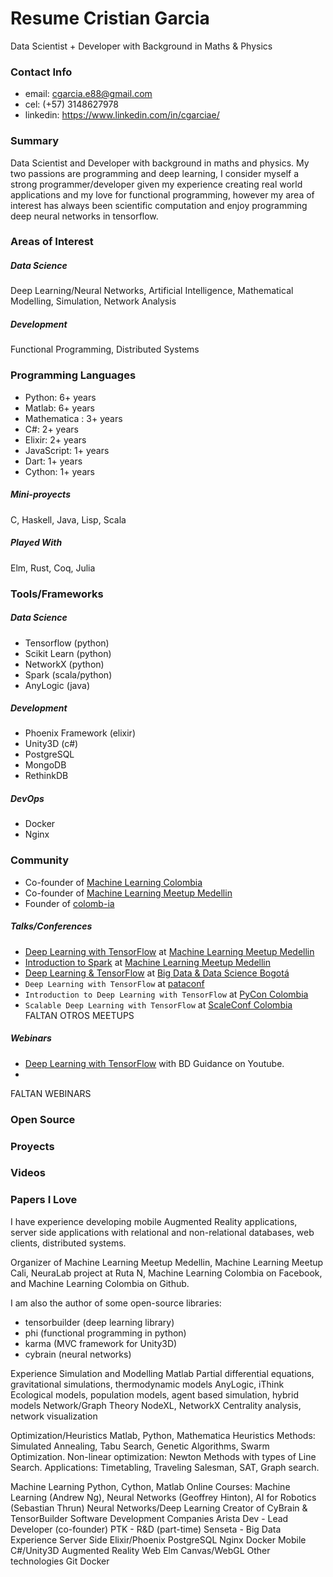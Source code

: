 # Resume Cristian Garcia
Data Scientist + Developer with Background in Maths & Physics

### Contact Info
* email: cgarcia.e88@gmail.com
* cel: (+57) 3148627978
* linkedin: https://www.linkedin.com/in/cgarciae/

### Summary
Data Scientist and Developer with background in maths and physics. My two passions are programming and deep learning, I consider myself a strong programmer/developer given my experience creating real world applications and my love for functional programming, however my area of interest has always been scientific computation and enjoy programming deep neural networks in tensorflow.

### Areas of Interest
##### Data Science
Deep Learning/Neural Networks, Artificial Intelligence, Mathematical Modelling, Simulation, Network Analysis
##### Development
Functional Programming, Distributed Systems

### Programming Languages
* Python: 6+ years
* Matlab: 6+ years
* Mathematica : 3+ years
* C#: 2+ years
* Elixir: 2+ years
* JavaScript: 1+ years
* Dart: 1+ years
* Cython: 1+ years

##### Mini-proyects
C, Haskell, Java, Lisp, Scala

##### Played With
Elm, Rust, Coq, Julia

### Tools/Frameworks
##### Data Science
* Tensorflow (python)
* Scikit Learn (python)
* NetworkX (python)
* Spark (scala/python)
* AnyLogic (java)

##### Development
* Phoenix Framework (elixir)
* Unity3D (c#)
* PostgreSQL
* MongoDB
* RethinkDB

##### DevOps
* Docker
* Nginx

### Community
* Co-founder of [Machine Learning Colombia](https://www.facebook.com/groups/1766056600304468)
* Co-founder of [Machine Learning Meetup Medellin](https://www.meetup.com/es-ES/ml-medellin)
* Founder of [colomb-ia](https://github.com/colomb-ia/mision-vision)
##### Talks/Conferences
* [Deep Learning with TensorFlow](https://www.meetup.com/es-ES/ml-medellin/events/231887878/) at [Machine Learning Meetup Medellin](https://www.meetup.com/es-ES/ml-medellin)
* [Introduction to Spark](https://www.meetup.com/es-ES/ml-medellin/events/232587669/) at [Machine Learning Meetup Medellin](https://www.meetup.com/es-ES/ml-medellin)
* [Deep Learning & TensorFlow](https://www.meetup.com/es-ES/Big-Data-Science-Bogota/events/233975872) at [Big Data & Data Science Bogotá](https://www.meetup.com/es-ES/Big-Data-Science-Bogota/)
* `Deep Learning with TensorFlow` at [pataconf](http://pataconf.com/)
* `Introduction to Deep Learning with TensorFlow` at [PyCon Colombia](http://www.pycon.co/)
* `Scalable Deep Learning with TensorFlow` at [ScaleConf Colombia](http://scaleconfco.com/)
FALTAN OTROS MEETUPS
##### Webinars
* [Deep Learning with TensorFlow](https://www.youtube.com/watch?v=UYttzdEc1OI&t=1s) with BD Guidance on Youtube.
* 
FALTAN WEBINARS

### Open Source

### Proyects

### Videos

### Papers I Love


I have experience developing mobile Augmented Reality applications, server side applications with relational and non-relational databases, web clients, distributed systems.

Organizer of Machine Learning Meetup Medellin, Machine Learning Meetup Cali, NeuraLab project at Ruta N, Machine Learning Colombia on Facebook, and Machine Learning Colombia on Github.

I am also the author of some open-source libraries:

- tensorbuilder (deep learning library)
- phi (functional programming in python)
- karma (MVC framework for Unity3D)
- cybrain (neural networks)

Experience
Simulation and Modelling 
Matlab
Partial differential equations, gravitational simulations, thermodynamic models
AnyLogic, iThink
Ecological models, population models, agent based simulation, hybrid models
Network/Graph Theory
NodeXL, NetworkX
Centrality analysis, network visualization

Optimization/Heuristics
Matlab, Python, Mathematica
Heuristics Methods: Simulated Annealing, Tabu Search, Genetic Algorithms, Swarm Optimization.
Non-linear optimization: Newton Methods with types of Line Search.
Applications: Timetabling, Traveling Salesman, SAT, Graph search.

Machine Learning
Python, Cython, Matlab
Online Courses: Machine Learning (Andrew Ng), Neural Networks (Geoffrey Hinton), AI for Robotics (Sebastian Thrun)
Neural Networks/Deep Learning
Creator of CyBrain & TensorBuilder 
Software Development
Companies
Arista Dev - Lead Developer (co-founder)
PTK - R&D (part-time)
Senseta - Big Data
Experience
Server Side
Elixir/Phoenix
PostgreSQL
Nginx
Docker
Mobile
 C#/Unity3D
Augmented Reality
Web
Elm
Canvas/WebGL
Other technologies
Git
Docker

